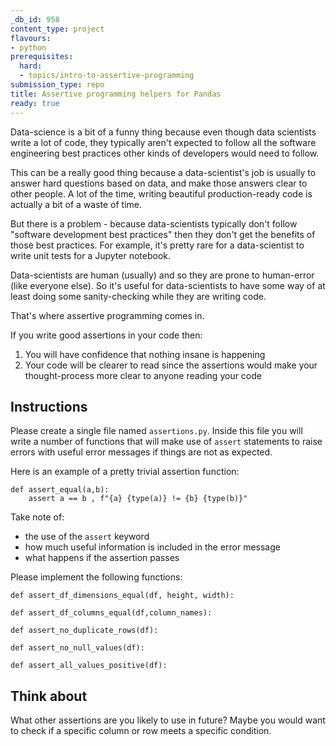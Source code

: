 ```yaml
---
_db_id: 958
content_type: project
flavours:
- python
prerequisites:
  hard:
  - topics/intro-to-assertive-programming
submission_type: repo
title: Assertive programming helpers for Pandas
ready: true
---
```



Data-science is a bit of a funny thing because even though data scientists write a lot of code, they typically aren't expected to follow all the software engineering best practices other kinds of developers would need to follow. 

This can be a really good thing because a data-scientist's job is usually to answer hard questions based on data, and make those answers clear to other people. A lot of the time, writing beautiful production-ready code is actually a bit of a waste of time.

But there is a problem - because data-scientists typically don't follow "software development best practices" then they don't get the benefits of those best practices.  For example, it's pretty rare for a data-scientist to write unit tests for a Jupyter notebook.

Data-scientists are human (usually) and so they are prone to human-error (like everyone else). So it's useful for data-scientists to have some way of at least doing some sanity-checking while they are writing code. 

That's where assertive programming comes in.

If you write good assertions in your code then:

1. You will have confidence that nothing insane is happening
2. Your code will be clearer to read since the assertions would make your thought-process more clear to anyone reading your code 

## Instructions

Please create a single file named `assertions.py`.  Inside this file you will write a number of functions that will make use of `assert` statements to raise errors with useful error messages if things are not as expected.

Here is an example of a pretty trivial assertion function:

```
def assert_equal(a,b):
    assert a == b , f"{a} {type(a)} != {b} {type(b)}"
```

Take note of:
- the use of the `assert` keyword
- how much useful information is included in the error message
- what happens if the assertion passes



Please implement the following functions:

```
def assert_df_dimensions_equal(df, height, width):

def assert_df_columns_equal(df,column_names):

def assert_no_duplicate_rows(df):

def assert_no_null_values(df):

def assert_all_values_positive(df):
```

## Think about

What other assertions are you likely to use in future? Maybe you would want to check if a specific column or row meets a specific condition.